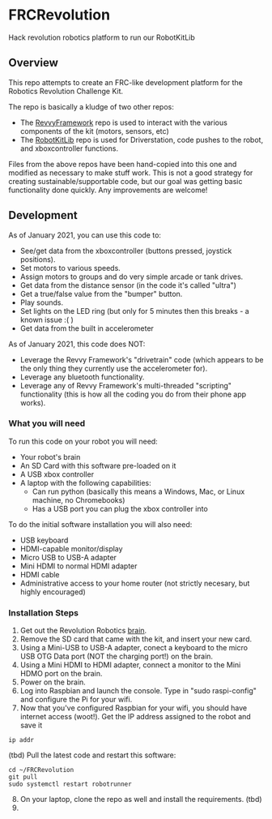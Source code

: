# FRCRevolution
Hack revolution robotics platform to run our RobotKitLib

## Overview
This repo attempts to create an FRC-like development
platform for the Robotics Revolution Challenge Kit.

The repo is basically a kludge of two other repos:
* The [RevvyFramework](https://github.com/RevolutionRobotics/RevvyFramework) repo
is used to interact with the various components of the kit (motors, sensors, etc)
* The [RobotKitLib](https://github.com/FRC1076/RobotKitLib) repo is used for Driverstation,
code pushes to the robot, and xboxcontroller functions.

Files from the above repos have been hand-copied into this one and modified as necessary
to make stuff work. This is not a good strategy for creating sustainable/supportable
code, but our goal was getting basic functionality done quickly. Any improvements are welcome!

## Development
As of January 2021, you can use this code to:
* See/get data from the xboxcontroller (buttons pressed, joystick positions).
* Set motors to various speeds.
* Assign motors to groups and do very simple arcade or tank drives.
* Get data from the distance sensor (in the code it's called "ultra")
* Get a true/false value from the "bumper" button.
* Play sounds.
* Set lights on the LED ring (but only for 5 minutes then this breaks - a known issue :( )
* Get data from the built in accelerometer

As of January 2021, this code does NOT:
* Leverage the Revvy Framework's "drivetrain" code (which appears to be the only thing they currently use the accelerometer for).
* Leverage any bluetooth functionality.
* Leverage any of Revvy Framework's multi-threaded "scripting" functionality (this is how all the coding you do from their phone app works).

### What you will need

To run this code on your robot you will need:
* Your robot's brain
* An SD Card with this software pre-loaded on it
* A USB xbox controller
* A laptop with the following capabilities:
  * Can run python (basically this means a Windows, Mac, or Linux machine, no Chromebooks)
  * Has a USB port you can plug the xbox controller into

To do the initial software installation you will also need:
* USB keyboard
* HDMI-capable monitor/display
* Micro USB to USB-A adapter
* Mini HDMI to normal HDMI adapter
* HDMI cable
* Administrative access to your home router (not strictly necesary, but highly encouraged)

### Installation Steps

1. Get out the Revolution Robotics [brain](https://revolutionrobotics.org/pages/getting-to-know-your-robot-brain).
2. Remove the SD card that came with the kit, and insert your new card.
3. Using a Mini-USB to USB-A adapter, conect a keyboard to the micro USB OTG Data port (NOT the charging port!) on the brain.
4. Using a Mini HDMI to HDMI adapter, connect a monitor to the Mini HDMO port on the brain.
5. Power on the brain.
6. Log into Raspbian and launch the console. Type in "sudo raspi-config" and configure the Pi for your wifi.
7. Now that you've configured Raspbian for your wifi, you should have internet access (woot!). Get the IP address assigned to the robot and save it
```
ip addr
```
(tbd)
Pull the latest code and restart this software:
```
cd ~/FRCRevolution
git pull
sudo systemctl restart robotrunner
```
8. On your laptop, clone the repo as well and install the requirements.
(tbd)
9.
